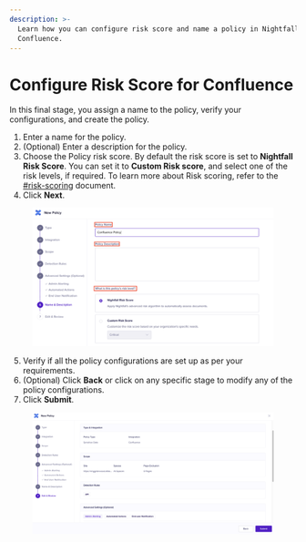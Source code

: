 ```yaml
---
description: >-
  Learn how you can configure risk score and name a policy in Nightfall for
  Confluence.
---
```


# Configure Risk Score for Confluence

In this final stage, you assign a name to the policy, verify your configurations, and create the policy.&#x20;

1. Enter a name for the policy.
2. (Optional) Enter a description for the policy.&#x20;
3. Choose the Policy risk score. By default the risk score is set to **Nightfall Risk Score**. You can set it to **Custom Risk score**, and select one of the risk levels, if required. To learn more about Risk scoring, refer to the [#risk-scoring](../../detection_platform/policies/risk_score.md#risk-scoring "mention") document.
4. Click **Next**.

<figure><img src="../../.gitbook/assets/image (1178).png" alt=""><figcaption></figcaption></figure>

5. Verify if all the policy configurations are set up as per your requirements.
6. (Optional) Click **Back** or click on any specific stage to modify any of the policy configurations.
7. Click **Submit**.

<figure><img src="../../.gitbook/assets/image (1179).png" alt=""><figcaption></figcaption></figure>
